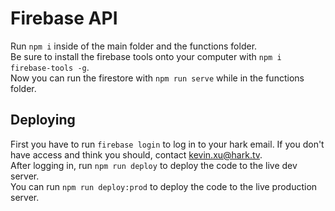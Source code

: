 # Firebase API
Run `npm i` inside of the main folder and the functions folder.  
Be sure to install the firebase tools onto your computer with `npm i firebase-tools -g`.  
Now you can run the firestore with `npm run serve` while in the functions folder.  

## Deploying
First you have to run `firebase login` to log in to your hark email. If you don't have access 
and think you should, contact kevin.xu@hark.tv.  
After logging in, run `npm run deploy` to deploy the code to the live dev server.  
You can run `npm run deploy:prod` to deploy the code to the live production server.  
